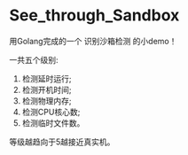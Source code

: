 # See_through_Sandbox
用Golang完成的一个 识别沙箱检测 的小demo！

一共五个级别:
1. 检测延时运行;
2. 检测开机时间;
3. 检测物理内存;
4. 检测CPU核心数;
5. 检测临时文件数。

等级越趋向于5越接近真实机。
